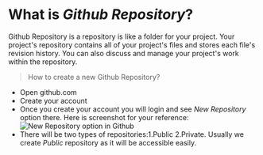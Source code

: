 # What is *Github Repository*?

  Github Repository is a repository is like a folder for your project. Your project's repository contains all of your project's files and stores each file's revision history. You can also discuss and manage your project's work within the repository.

  >How to create a new Github Repository?
  * Open github.com
  * Create your account
  * Once you create your account you will login and see *New Repository* option there.
  Here is screenshot for your reference:
  ![New Repository option in Github](https://www.softpost.org/wp-content/uploads/2016/06/new-repository-on-GitHub.png)
  * There will be two types of repositories:1.Public 2.Private. Usually we create *Public* repository as it will be accessible easily.